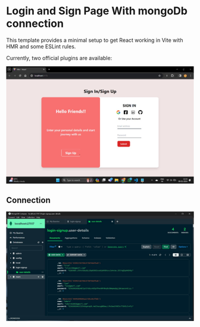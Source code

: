 # Login and Sign Page With mongoDb connection

This template provides a minimal setup to get React working in Vite with HMR and some ESLint rules.

Currently, two official plugins are available:

![Screenshot](./src/assets/Output.jpg)
## Connection
![MongoDB Connection](./src/assets/o1.jpg)
